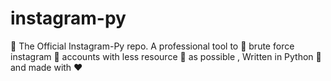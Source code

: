 # instagram-py
:briefcase: The Official Instagram-Py repo. A professional tool to :8ball: brute force instagram :camera_flash: accounts with less resource :gift: as possible , Written in Python :snake: and made with :heart:
